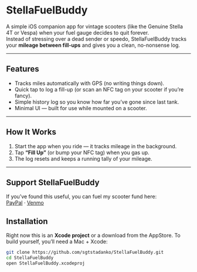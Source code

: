 # StellaFuelBuddy

A simple iOS companion app for vintage scooters (like the Genuine Stella 4T or Vespa) when your fuel gauge decides to quit forever.  
Instead of stressing over a dead sender or speedo, StellaFuelBuddy tracks your **mileage between fill-ups** and gives you a clean, no-nonsense log.

---

## Features
- Tracks miles automatically with GPS (no writing things down).
- Quick tap to log a fill-up (or scan an NFC tag on your scooter if you’re fancy).
- Simple history log so you know how far you’ve gone since last tank.
- Minimal UI — built for use while mounted on a scooter.

---

## How It Works
1. Start the app when you ride — it tracks mileage in the background.  
2. Tap **“Fill Up”** (or bump your NFC tag) when you gas up.  
3. The log resets and keeps a running tally of your mileage.

---

## Support StellaFuelBuddy
If you’ve found this useful, you can fuel my scooter fund here:  
[PayPal](https://paypal.me/scooterfunds) · [Venmo](https://venmo.com/Bill-Bradley-70)


## Installation
Right now this is an **Xcode project** or a download from the AppStore. To build yourself, you’ll need a Mac + Xcode:

```bash
git clone https://github.com/sgtstadanko/StellaFuelBuddy.git
cd StellaFuelBuddy
open StellaFuelBuddy.xcodeproj
